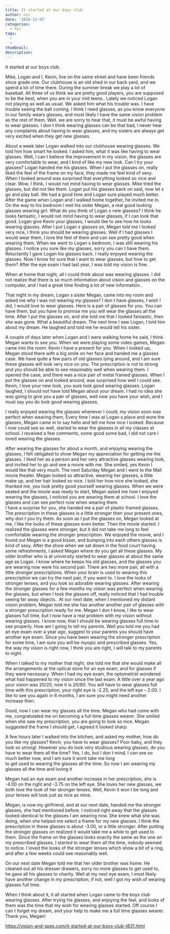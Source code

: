 ```yaml
---
title: It started at our boys club
author: nic
date: '2016-12-03'
categories:
  - nic
tags:
  - 
  - 
thumbnail: 
description: 
---
```


It started at our boys club.

Mike, Logan and I, Kevin, live on the same street and have been friends since grade one.
Our clubhouse is an old shed in our back yard, and we spend a lot of time there.
During the summer break we play a lot of baseball.
All three of us think we are pretty good players, you are supposed to be the best, when you are in your mid teens..
Lately we noticed Logan not playing as well as usual.
We asked him what his trouble was.
I have trouble seeing the ball coming.
I think I need glasses, as you know everyone in our family wears glasses, and most likely I have the same vision problem as the rest of them. 
Well. we are sorry to hear that, it must be awful having to wear glasses. 
I don t think wearing glasses can be that bad, I never hear any complaints about having to wear glasses, and my sisters are always get very excited when they get new glasses.

About a week later Logan walked into our clubhouse wearing glasses.
We told him how smart he looked.
I asked him, what it was like having to wear glasses.
Well, I can t believe the improvement in my vision, the glasses are very comfortable to wear, and I kind of like my new look. 
Can I try your glasses?
Logan handed me his glasses.
When I put the glasses on, really liked the feel of the frame on my face, they made me feel kind of sexy.
When I looked around was surprised that everything looked so nice and clear.
Wow, I think, I would not mind having to wear glasses.
Mike tried the glasses, but did not like them.
Logan put his glasses back on said, now let s go and play ball.
We had a good time and Logan sure played much better.
After the game when Logan and I walked home together, he invited me in.
On the way to his bedroom I met his sister Megan, a real good looking glasses wearing girl.
What do you think of Logan s new glasses?
I think he looks fantastic,  I would not mind having to wear glasses, if I can look that good.
Logan give Kevin your glasses, I would like to see how he looks wearing glasses.
After I put Logan s glasses on, Megan told me I looked very nice, I think you should be wearing glasses.
Well if I had glasses I would wear them, I love the feel of them and can see pretty good when wearing them.
When we went to Logan s bedroom, I was still wearing his glasses.
I notice you sure like my glasses, sorry you can t have them.
Reluctantly I gave Logan his glasses back. 
I really enjoyed wearing the glasses.
Now I know for sure that I want to wear glasses, but how to get them?
After the eye exam I had last year, I was told my vision is fine.

When at home that night, all I could think about was wearing glasses.
I did not realize that there is so much information about vision and glasses on the computer,
and I had a great time finding a lot of new information.. 

That night in my dream, Logan s sister Megan, came into my room and asked me why I was not wearing my glasses?
I don t have glasses, I wish I did, I would love to wear glasses.
Here is a pair of glasses for you.
You can have them, but you have to promise me you will wear the glasses all the time.
After I put the glasses on, and she told me that I looked fantastic, then she was gone.
What a beautiful dream.
The next time I saw Logan, I told him about my dream. 
He laughed and told me he would tell his sister.

A couple of days later when Logan and I were walking home he said, I think Megan wants to see you.
When we were playing some video games, Megan came into the room. 
Kevin I have a present for you.
When I looked up, Megan stood there with a big smile on her face and handed me a glasses case.
We have quite a few pairs of old glasses lying around, and I am sure these glasses will look very nice on you.
The prescription is not to strong and you should be able to see reasonably well when wearing them.
I opened the case, and there was a nice pair of metal framed glasses.
When I put the glasses on and looked around,  was surprised how well I could see.
Kevin, I love your new look, you sure look good wearing glasses.
Logan laughed, I should not have told Megan about your dream.
I had no idea she was going to give you a pair of glasses, well now you have your wish, 
and I must say you do look good wearing glasses.

I really enjoyed wearing the glasses whenever I could,  my vision soon was perfect when wearing them, 
Every time I was at Logan s place and wore the glasses, Megan came in to say hello and tell me how nice I looked.
Because I now could see so well, started to wear the glasses in all my classes at school.
I received a few comments, some good some bad, I did not care I loved wearing the glasses.

After wearing the glasses for about a month, and enjoying wearing the glasses, I felt obligated to show Megan my appreciation for getting me the glasses. 
I liked her as a person and her very attractive glasses wearing look, and invited her to go and see a movie with me.
She smiled, yes Kevin I would like that very much.
The next Saturday Megan and I went to the Mall movie theater.
Megan looked so attractive, wearing her glasses,  a little make up, and her hair looked so nice.
I told her how nice she looked, she thanked me, you look pretty good yourself wearing glasses.
When we were seated and the movie was ready to start, Megan asked me how I enjoyed wearing the glasses, I noticed you are wearing them at school.
I love the glasses and can see perfect now when wearing them.  
I have a surprise for you, she handed me a pair of plastic framed glasses.
The prescription in these glasses is a little stronger then your present ones, why don t you try them.
As soon as I put the glasses on, Megan looked at me, I like the looks of these glasses even better.
Then the movie started.
I realized the glasses were stronger, but it did not take me long to feel comfortable wearing the stronger prescription.
We enjoyed the movie, and I found out Megan is a good kisser, and bumping into each others glasses is kind of sexy.
After the show when we sat down in the food court having some refreshments, I asked Megan where do you get all these glasses.
My older brother who is at university started to wear glasses at about the same age as Logan.
I know where he keeps his old glasses, and the glasses you are wearing now were his second pair.
There are two more pair, all with a little stronger prescriptions.
When your brain is used to wearing this prescription we can try the next pair, if you want to.
I love the looks of stronger lenses, and you look so adorable wearing glasses.
After wearing the stronger glasses for a few months my vision was perfect when wearing the glasses, but when I took the glasses off, really noticed that I had trouble seeing far away objects.. 
At our next date, when I mentioned my distant vision problem,  Megan told me she has another another pair of glasses with a stronger prescription ready for me.
Megan I don t know, I like to wear glasses full time, but I now have a real problem with my vision without wearing glasses.
I know now, that I should be wearing glasses full time to see properly.
How am I going to tell my parents. 
Well you told me you had an eye exam over a year ago, suggest to your parents you should have another eye exam.
Since you have been wearing the stronger prescription for some time, I am sure you will be myopic and prescribed glasses.
Yes, the way my vision is right now, I think you are right,
I will talk to my parents to night.

When I talked to my mother that night, she told me that she would make all the arrangements at the optical store for an eye exam, and for glasses if they were necessary.
When I had my eye exam, the optometrist wondered what had happened to my vision since the last exam.
A little over a year ago your vision was 20/20, now it is 20/80.
You will have to wear glasses full time with this prescription, your right eye is  -2.25,
and the left eye – 2.00.
I like to see you again in 6 months, I am sure you might need another increase then.

Good, now I can wear my glasses all the time.
Megan who had come with me, congratulated me on becoming a full time glasses wearer.
She smiled when she saw my prescription, you are going to look so nice.
Megan suggested the frame I should get, I agreed it looked sharp.

A few hours later I walked into the kitchen, and asked my mother, how do you like my glasses?
Kevin, you have to wear glasses? Poor baby, and they look so strong!.
However you do look very studious wearing glasses, do you have to wear them all the time?
Yes, I do, but I don t mind, I can see so much better now,  and I am sure it wont take me long   
to get used to wearing the glasses all the time.
So now I am wearing my glasses all the time and loving it

Megan had an eye exam and another increase in her prescription, she is -4.00 on the right and -3.75 on the left eye.
She loves her new glasses, we both love the look of her stronger lenses.
Well, Kevin it won t be long and your lenses will look just as nice as mine. 

Megan, is now my girlfriend, and at our next date, handed me the stronger glasses,
she had mentioned before. 
I noticed right away that the glasses looked identical to the glasses I am wearing now. 
She knew what she was doing, when she helped me select a frame for my new glasses.
I think the prescription in these glasses is about -3.00, or a little stronger.
After putting the stronger glasses on realized it would take me a while to get used to them.
Since the frame on the glasses looks exactly the same as the one on my prescribed glasses, I started to wear them all the time, nobody seemed to notice.
I loved the looks of the stronger lenses which show a bit of a ring, and after a few weeks could see reasonably well.

On our next date Megan told me that her older brother was home.
He cleaned out all his dresser drawers, sorry no more glasses to get used to, he gave all his glasses to charity.
Well at my next eye exam, I most likely have another change in my prescription, if not, well I got my wish of wearing glasses full time.

When I think about it, it all started when Logan came to the boys club wearing glasses.
After trying his glasses, and enjoying the feel, and looks of them was the time that my wish for wearing glasses started.
Off course I can t forget my dream, and your help to make me a full time glasses wearer.
Thank you, Megan!

https://vision-and-spex.com/it-started-at-our-boys-club-t831.html
